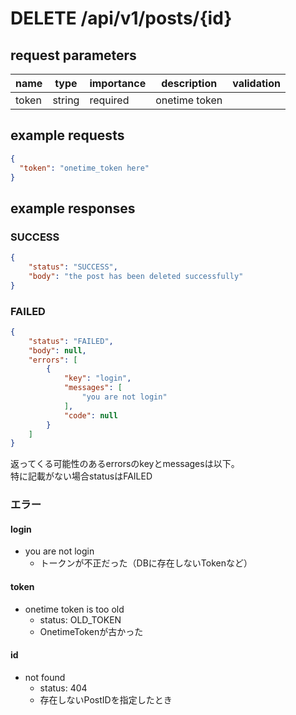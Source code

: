 # DELETE /api/v1/posts/{id}
## request parameters
| name | type | importance | description | validation | 
| ---- | ---- | ---------- | ----------- | ---------- | 
| token | string | required | onetime token |            | 
## example requests
```json
{
  "token": "onetime_token here"
}
```
## example responses
### SUCCESS
```json
{
    "status": "SUCCESS",
    "body": "the post has been deleted successfully"
}
```
### FAILED
```json
{
    "status": "FAILED",
    "body": null,
    "errors": [
        {
            "key": "login",
            "messages": [
                "you are not login"
            ],
            "code": null
        }
    ]
}
```
返ってくる可能性のあるerrorsのkeyとmessagesは以下。  
特に記載がない場合statusはFAILED
### エラー
#### login
- you are not login
  - トークンが不正だった（DBに存在しないTokenなど）
#### token
- onetime token is too old
  - status: OLD_TOKEN
  - OnetimeTokenが古かった
#### id
- not found
  - status: 404
  - 存在しないPostIDを指定したとき
